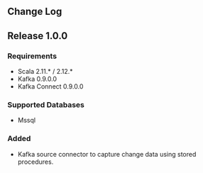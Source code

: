 Change Log
----------

Release 1.0.0
-------------

### Requirements

* Scala         2.11.*  / 2.12.*
* Kafka         0.9.0.0
* Kafka Connect 0.9.0.0

### Supported Databases

* Mssql

### Added

* Kafka source connector to capture change data using stored procedures.